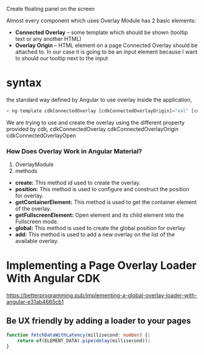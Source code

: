 Create floating panel on the screen

Almost every component which uses Overlay Module has 2 basic elements:

- **Connected Overlay** – some template which should be shown (tooltip text or any another HTML)
- **Overlay Origin** – HTML element on a page Connected Overlay should be attached to. In our case it is going to be an input element because I want to should our tooltip next to the input
# syntax
the standard way defined by Angular to use overlay inside the application,

```js
< ng-template cdkConnectedOverlay [cdkConnectedOverlayOrigin]="val" [cdkConnectedOverlayOpen]="val" >
```

We are trying to use and create the overlay using the different property provided by cdk, 
	cdkConnectedOverlay
	cdkConnectedOverlayOrigin
	cdkConnectedOverlayOpen

### How Does Overlay Work in Angular Material?
1. OverlayModule
2. methods
- **create:** This method id used to create the overlay.
- **position:** This method is used to configure and construct the position for overlay.
- **getContainerElement:** This method is used to get the container element of the overlay.
- **getFullscreenElement:** Open element and its child element into the Fullscreen mode.
- **global:** This method is used to create the global position for overlay.
- **add:** This method is used to add a new overlay on the list of the available overlay.


# Implementing a Page Overlay Loader With Angular CDK
https://betterprogramming.pub/implementing-a-global-overlay-loader-with-angular-e31ab4665cb1

## Be UX friendly by adding a loader to your pages

```typescript
function fetchDataWithLatency(millisecond: number) {|
	return of(ELEMENT_DATA).pipe(delay(millisecond))|
}
```
